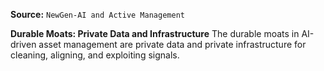 **Source:** `NewGen-AI and Active Management`

**Durable Moats: Private Data and Infrastructure**
The durable moats in AI-driven asset management are private data and private infrastructure for cleaning, aligning, and exploiting signals.
